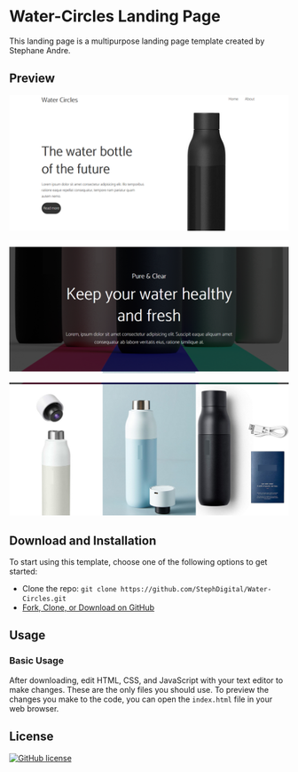 # Water-Circles Landing Page

This landing page is a multipurpose landing page template created by Stephane Andre.

## Preview

![Screenshot 1](screenshots/screenshot_1.png)

![Screenshot 2](screenshots/screenshot_2.png)

![Screenshot 3](screenshots/screenshot_3.png)

## Download and Installation

To start using this template, choose one of the following options to get started:

* Clone the repo: `git clone https://github.com/StephDigital/Water-Circles.git`
* [Fork, Clone, or Download on GitHub](https://github.com/StephDigital/Water-Circles)

## Usage

### Basic Usage

After downloading, edit HTML, CSS, and JavaScript with your text editor to make changes. These are the only files you should use. To preview the changes you make to the code, you can open the `index.html` file in your web browser.

## License

[![GitHub license](https://img.shields.io/badge/license-MIT-blue.svg)](https://github.com/StephDigital/Fitflix-Landing-Page/blob/master/LICENSE)

